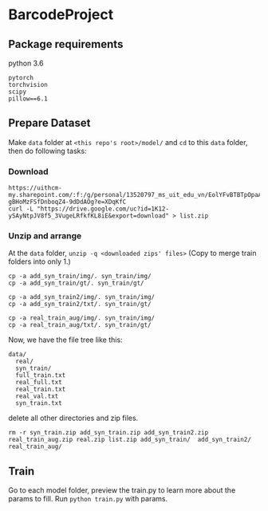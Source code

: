 # BarcodeProject

## Package requirements

python 3.6

    pytorch
    torchvision
    scipy
    pillow==6.1

## Prepare Dataset

Make `data` folder at `<this repo's root>/model/` and `cd` to this `data` folder, then do following tasks:

### Download
    https://uithcm-my.sharepoint.com/:f:/g/personal/13520797_ms_uit_edu_vn/EolYFvBTBTpOpaAFTd6bw-gBHoMzFSfDnboqZ4-9dDdAOg?e=XDqKfC
    curl -L "https://drive.google.com/uc?id=1K12-ySAyNtpJV8f5_3VugeLRfkfKL8iE&export=download" > list.zip

### Unzip and arrange

At the `data` folder, `unzip -q <downloaded zips' files>`
(Copy to merge train folders into only 1.)

    cp -a add_syn_train/img/. syn_train/img/
    cp -a add_syn_train/gt/. syn_train/gt/
    
    cp -a add_syn_train2/img/. syn_train/img/
    cp -a add_syn_train2/txt/. syn_train/gt/
    
    cp -a real_train_aug/img/. syn_train/img/
    cp -a real_train_aug/txt/. syn_train/gt/
    
Now, we have the file tree like this:

    data/
      real/
      syn_train/
      full_train.txt
      real_full.txt
      real_train.txt
      real_val.txt
      syn_train.txt

delete all other directories and zip files.

    rm -r syn_train.zip add_syn_train.zip add_syn_train2.zip real_train_aug.zip real.zip list.zip add_syn_train/  add_syn_train2/ real_train_aug/
    
## Train
Go to each model folder, preview the train.py to learn more about the params to fill.
Run `python train.py` with params.

